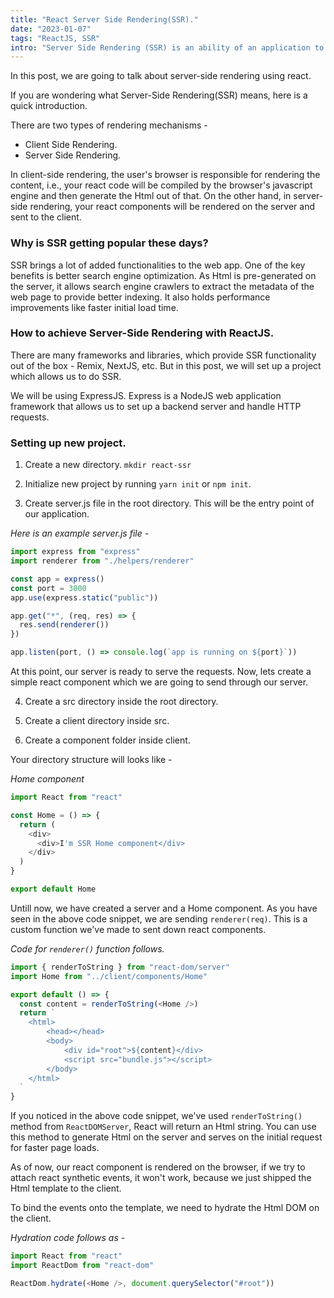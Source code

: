 ```yaml
---
title: "React Server Side Rendering(SSR)."
date: "2023-01-07"
tags: "ReactJS, SSR"
intro: "Server Side Rendering (SSR) is an ability of an application to render the react components on the server and send fully rendered page to the client to provide better page loads, better performance and better SEO."
---
```


In this post, we are going to talk about server-side rendering using react.

If you are wondering what Server-Side Rendering(SSR) means, here is a quick introduction.

There are two types of rendering mechanisms -

- Client Side Rendering.
- Server Side Rendering.

In client-side rendering, the user's browser is responsible for rendering the content, i.e., your react code will be compiled by the browser's javascript engine and then generate the Html out of that. On the other hand, in server-side rendering, your react components will be rendered on the server and sent to the client.

### Why is SSR getting popular these days?

SSR brings a lot of added functionalities to the web app. One of the key benefits is better search engine optimization. As Html is pre-generated on the server, it allows search engine crawlers to extract the metadata of the web page to provide better indexing. It also holds performance improvements like faster initial load time.

### How to achieve Server-Side Rendering with ReactJS.

There are many frameworks and libraries, which provide SSR functionality out of the box - Remix, NextJS, etc. But in this post, we will set up a project which allows us to do SSR.

We will be using ExpressJS. Express is a NodeJS web application framework that allows us to set up a backend server and handle HTTP requests.

### Setting up new project.

1. Create a new directory.
   `mkdir react-ssr`

2. Initialize new project by running `yarn init` or `npm init`.

3. Create server.js file in the root directory. This will be the entry point of our application.

_Here is an example server.js file -_

```javascript
import express from "express"
import renderer from "./helpers/renderer"

const app = express()
const port = 3000
app.use(express.static("public"))

app.get("*", (req, res) => {
  res.send(renderer())
})

app.listen(port, () => console.log(`app is running on ${port}`))
```

At this point, our server is ready to serve the requests. Now, lets create a simple react component which we are going to send through our server.

4. Create a src directory inside the root directory.

5. Create a client directory inside src.

6. Create a component folder inside client.

Your directory structure will looks like -

_Home component_

```javascript
import React from "react"

const Home = () => {
  return (
    <div>
      <div>I'm SSR Home component</div>
    </div>
  )
}

export default Home
```

Untill now, we have created a server and a Home component. As you have seen in the above code snippet, we are sending
`renderer(req)`. This is a custom function we've made to sent down react components.

_Code for `renderer()` function follows._

```javascript
import { renderToString } from "react-dom/server"
import Home from "../client/components/Home"

export default () => {
  const content = renderToString(<Home />)
  return `
    <html>
        <head></head>
        <body>
            <div id="root">${content}</div>
            <script src="bundle.js"></script>
        </body>
    </html>
  `
}
```

If you noticed in the above code snippet, we've used `renderToString()` method from `ReactDOMServer`, React will return an Html string. You can use this method to generate Html on the server and serves on the initial request for faster page loads.

As of now, our react component is rendered on the browser, if we try to attach react synthetic events, it won't work, because we just shipped the Html template to the client.

To bind the events onto the template, we need to hydrate the Html DOM on the client.

_Hydration code follows as -_

```javascript
import React from "react"
import ReactDom from "react-dom"

ReactDom.hydrate(<Home />, document.querySelector("#root"))
```
